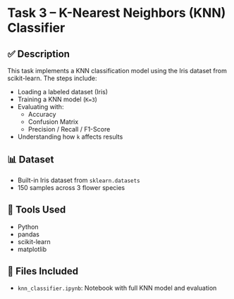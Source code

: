 # Task 3 – K-Nearest Neighbors (KNN) Classifier

## ✅ Description
This task implements a KNN classification model using the Iris dataset from scikit-learn. The steps include:

- Loading a labeled dataset (Iris)
- Training a KNN model (`K=3`)
- Evaluating with:
  - Accuracy
  - Confusion Matrix
  - Precision / Recall / F1-Score
- Understanding how `k` affects results

## 📊 Dataset
- Built-in Iris dataset from `sklearn.datasets`
- 150 samples across 3 flower species

## 🧪 Tools Used
- Python
- pandas
- scikit-learn
- matplotlib

## 📁 Files Included
- `knn_classifier.ipynb`: Notebook with full KNN model and evaluation
